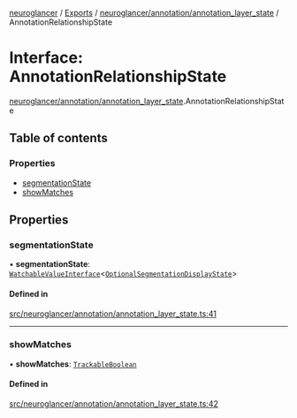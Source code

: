 [neuroglancer](../README.md) / [Exports](../modules.md) / [neuroglancer/annotation/annotation\_layer\_state](../modules/neuroglancer_annotation_annotation_layer_state.md) / AnnotationRelationshipState

# Interface: AnnotationRelationshipState

[neuroglancer/annotation/annotation_layer_state](../modules/neuroglancer_annotation_annotation_layer_state.md).AnnotationRelationshipState

## Table of contents

### Properties

- [segmentationState](neuroglancer_annotation_annotation_layer_state.AnnotationRelationshipState.md#segmentationstate)
- [showMatches](neuroglancer_annotation_annotation_layer_state.AnnotationRelationshipState.md#showmatches)

## Properties

### segmentationState

• **segmentationState**: [`WatchableValueInterface`](neuroglancer_trackable_value.WatchableValueInterface.md)<[`OptionalSegmentationDisplayState`](../modules/neuroglancer_annotation_annotation_layer_state.md#optionalsegmentationdisplaystate)\>

#### Defined in

[src/neuroglancer/annotation/annotation_layer_state.ts:41](https://github.com/ActiveBrainAtlas2/neuroglancer/blob/91617476/src/neuroglancer/annotation/annotation_layer_state.ts#L41)

___

### showMatches

• **showMatches**: [`TrackableBoolean`](../classes/neuroglancer_trackable_boolean.TrackableBoolean.md)

#### Defined in

[src/neuroglancer/annotation/annotation_layer_state.ts:42](https://github.com/ActiveBrainAtlas2/neuroglancer/blob/91617476/src/neuroglancer/annotation/annotation_layer_state.ts#L42)
